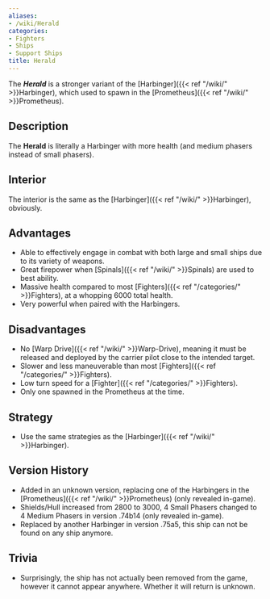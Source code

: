 ```yaml
---
aliases:
- /wiki/Herald
categories:
- Fighters
- Ships
- Support Ships
title: Herald
---
```


The **_Herald_** is a stronger variant of the [Harbinger]({{< ref "/wiki/" >}}Harbinger), which used to spawn in the [Prometheus]({{< ref "/wiki/" >}}Prometheus). 

## Description

The **Herald** is literally a Harbinger with more health (and medium phasers instead of small phasers).

## Interior

The interior is the same as the [Harbinger]({{< ref "/wiki/" >}}Harbinger), obviously.

## Advantages

- Able to effectively engage in combat with both large and small ships due to its variety of weapons.
- Great firepower when [Spinals]({{< ref "/wiki/" >}}Spinals) are used to best ability.
- Massive health compared to most [Fighters]({{< ref "/categories/" >}}Fighters), at a whopping 6000 total health.
- Very powerful when paired with the Harbingers.

## Disadvantages

- No [Warp Drive]({{< ref "/wiki/" >}}Warp-Drive), meaning it must be released and deployed by the carrier pilot close to the intended target.
- Slower and less maneuverable than most [Fighters]({{< ref "/categories/" >}}Fighters).
- Low turn speed for a [Fighter]({{< ref "/categories/" >}}Fighters).
- Only one spawned in the Prometheus at the time.

## Strategy

- Use the same strategies as the [Harbinger]({{< ref "/wiki/" >}}Harbinger).

## Version History 

- Added in an unknown version, replacing one of the Harbingers in the [Prometheus]({{< ref "/wiki/" >}}Prometheus) (only revealed in-game).
- Shields/Hull increased from 2800 to 3000, 4 Small Phasers changed to 4 Medium Phasers in version .74b14 (only revealed in-game).
- Replaced by another Harbinger in version .75a5, this ship can not be found on any ship anymore.

## Trivia

- Surprisingly, the ship has not actually been removed from the game, however it cannot appear anywhere. Whether it will return is unknown.